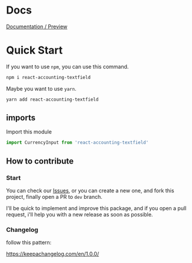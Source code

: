 # Docs

<a href="https://alexcastrodev.github.io/shopify-input-currency"> Documentation / Preview </a>

# Quick Start

If you want to use `npm`, you can use this command.

```bash
npm i react-accounting-textfield
```

Maybe you want to use `yarn`.

```bash
yarn add react-accounting-textfield
```

## imports

Import this module

```javascript
import CurrencyInput from 'react-accounting-textfield'
```

## How to contribute

### Start

You can check our <a href="https://github.com/AlexcastroDev/shopify-input-currency/issues">Issues</a>, or you can create a new one, and fork this project, finally open a PR to `dev` branch.

I'll be quick to implement and improve this package, and if you open a pull request, i'll help you with a new release as soon as possible.

### Changelog

follow this pattern:

https://keepachangelog.com/en/1.0.0/
